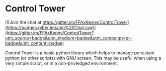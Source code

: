 Control Tower
================

[![Join the chat at https://gitter.im/FFAxKenny/ControlTower](https://badges.gitter.im/Join%20Chat.svg)](https://gitter.im/FFAxKenny/ControlTower?utm_source=badge&utm_medium=badge&utm_campaign=pr-badge&utm_content=badge)

Control Tower is a basic python library which helps to manage 
persistant python (or other scripts) with GNU screen. This may
be useful when using a very simple script, or in a non-privledged
environment.
